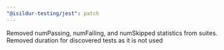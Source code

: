 ```yaml
---
"@isildur-testing/jest": patch
---
```


Removed numPassing, numFailing, and numSkipped statistics from suites. Removed duration for discovered tests as it is not used
